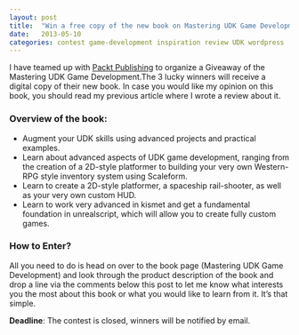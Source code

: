 ```yaml
---
layout: post
title:  "Win a free copy of the new book on Mastering UDK Game Development (Closed)"
date:   2013-05-10
categories: contest game-development inspiration review UDK wordpress
---
```


I have teamed up with [Packt Publishing](https://www.packtpub.com/) to organize a Giveaway of the Mastering UDK Game Development.The 3 lucky winners will receive a digital copy of their new book. In case you would like my opinion on this book, you should read my previous article where I wrote a review about it.

### Overview of the book:

+ Augment your UDK skills using advanced projects and practical examples.
+ Learn about advanced aspects of UDK game development, ranging from the creation of a 2D-style platformer to building your very own Western-RPG style inventory system using Scaleform.
+ Learn to create a 2D-style platformer, a spaceship rail-shooter, as well as your very own custom HUD.
+ Learn to work very advanced in kismet and get a fundamental foundation in unrealscript, which will allow you to create fully custom games.

### How to Enter?

All you need to do is head on over to the book page (Mastering UDK Game
Development) and look through the product description of the book and drop a line via the comments below this post to let me know what interests you the most about this book or what you would like to learn from it. It’s that simple.

**Deadline**: The contest is closed, winners will be notified by email.